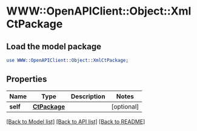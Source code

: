 # WWW::OpenAPIClient::Object::XmlCtPackage

## Load the model package
```perl
use WWW::OpenAPIClient::Object::XmlCtPackage;
```

## Properties
Name | Type | Description | Notes
------------ | ------------- | ------------- | -------------
**self** | [**CtPackage**](CtPackage.md) |  | [optional] 

[[Back to Model list]](../README.md#documentation-for-models) [[Back to API list]](../README.md#documentation-for-api-endpoints) [[Back to README]](../README.md)


